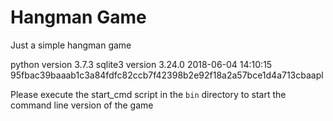 Hangman Game
=====
Just a simple hangman game

python version 3.7.3
sqlite3 version 3.24.0 2018-06-04 14:10:15 95fbac39baaab1c3a84fdfc82ccb7f42398b2e92f18a2a57bce1d4a713cbaapl

Please execute the start_cmd script in the `bin` directory to start the command line version of the game
